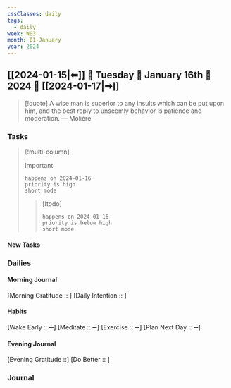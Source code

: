 ```yaml
---
cssClasses: daily
tags:
  - daily
week: W03
month: 01-January
year: 2024
---
```


## [[2024-01-15|⬅]] 🔹 Tuesday 🔹 January 16th 🔹 2024 🔹 [[2024-01-17|➡]]

> [!quote] A wise man is superior to any insults which can be put upon him, and the best reply to unseemly behavior is patience and moderation.
> — Molière

### Tasks

> [!multi-column]
> 
> > [!important]
> > ```tasks
> > happens on 2024-01-16
> > priority is high
> > short mode
> > ```
> 
> > [!todo]
> > ```tasks
> > happens on 2024-01-16
> > priority is below high
> > short mode
> > ```

#### New Tasks


### Dailies

#### Morning Journal
[Morning Gratitude :: ]
[Daily Intention :: ]

#### Habits
[Wake Early :: ➖]
[Meditate :: ➖]
[Exercise :: ➖]
[Plan Next Day :: ➖]

#### Evening Journal
[Evening Gratitude ::]
[Do Better :: ]

### Journal

